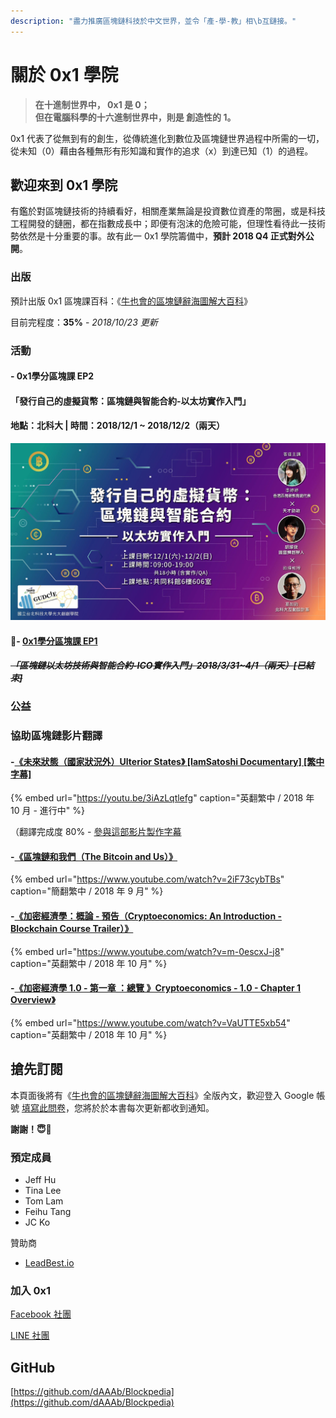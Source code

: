 ```yaml
---
description: "盡力推廣區塊鏈科技於中文世界，並令「產-學-教」相\b互鏈接。"
---
```


# 關於 0x1 學院

> **在十進制世界中， 0x1 是 0；  
> 但在電腦科學的十六進制世界中，則是 創造性的 1。**

0x1 代表了從無到有的創生，從傳統進化到數位及區塊鏈世界過程中所需的一切，從未知（0）藉由各種無形有形知識和實作的追求（x）到達已知（1）的過程。

## 歡迎來到 0x1 學院

有鑑於對區塊鏈技術的持續看好，相關產業無論是投資數位資產的幣圈，或是科技工程開發的鏈圈，都在指數成長中；即便有泡沫的危險可能，但理性看待此一技術勢依然是十分重要的事。故有此一 0x1 學院籌備中，**預計 2018 Q4 正式對外公開**。

### 出版

預計出版 0x1 區塊課百科：《[牛也會的區塊鏈辭海圖解大百科](https://blockpedia.gitbook.io/p/)》

目前完程度：**35%** - _2018/10/23 更新_

### 活動

#### - 0x1學分區塊課 EP2

#### **「發行自己的虛擬貨幣：區塊鏈與智能合約-以太坊實作入門」**

#### **地點：北科大 \| 時間：2018/12/1 ~ 2018/12/2（兩天）**

![- &#x5831;&#x540D;&#x9023;&#x7D50;&#x8FD1;&#x65E5;&#x516C;&#x958B;&#xFF0C;&#x656C;&#x8ACB;&#x671F;&#x5F85; -](.gitbook/assets/44512395_1984166398273168_7240695084390285312_n.jpg)

#### - [0x1學分區塊課 EP1](blockpedia.md#qi)

#### ~~_「區塊鏈以太坊技術與智能合約-ICO實作入門」2018/3/31~4/1（兩天）**\[已結束\]**_~~ 

### 公益

### 協助區塊鏈影片翻譯

#### -[《未來狀態（國家狀況外）Ulterior States》 \[IamSatoshi Documentary\] \[繁中字幕\]](https://youtu.be/3iAzLqtlefg)

{% embed url="https://youtu.be/3iAzLqtlefg" caption="英翻繁中 / 2018 年 10 月 - 進行中" %}

（翻譯完成度 80% - [參與這部影片製作字幕](http://www.youtube.com/timedtext_video?ref=share&v=3iAzLqtlefg)

#### -[《區塊鏈和我們（The Bitcoin and Us）》](https://www.youtube.com/watch?v=2iF73cybTBs)

{% embed url="https://www.youtube.com/watch?v=2iF73cybTBs" caption="簡翻繁中 / 2018 年 9 月" %}

#### -[《加密經濟學：概論 - 預告（Cryptoeconomics: An Introduction - Blockchain Course Trailer）》](https://www.youtube.com/watch?v=m-0escxJ-j8)

{% embed url="https://www.youtube.com/watch?v=m-0escxJ-j8" caption="英翻繁中 / 2018 年 10 月" %}

#### -[《加密經濟學 1.0 - 第一章 ：總覽 》Cryptoeconomics - 1.0 - Chapter 1 Overview》](https://www.youtube.com/watch?v=VaUTTE5xb54)

{% embed url="https://www.youtube.com/watch?v=VaUTTE5xb54" caption="英翻繁中 / 2018 年 10 月" %}

## 搶先訂閱

本頁面後將有《[牛也會的區塊鏈辭海圖解大百科](blockpedia.md)》全版內文，歡迎登入 Google 帳號 [填寫此問卷](https://goo.gl/forms/iXXGvHa80jgtPJh52)，您將於於本書每次更新都收到通知。

**謝謝！😇🙇‍**

### 預定成員

* Jeff Hu
* Tina Lee
* Tom Lam
* Feihu Tang
* JC Ko

贊助商

* [LeadBest.io](http://LeadBest.io)

### 加入 0x1

[Facebook 社團](https://www.facebook.com/groups/0x1block/)

[LINE 社團](http://line.me/ti/g/ia2540UHZd) 

## GitHub

[https://github.com/dAAAb/Blockpedia](https://github.com/dAAAb/Blockpedia) 

